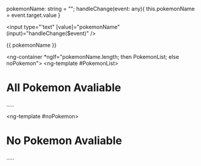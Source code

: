 pokemonName: string = "";
handleChange(event: any){
    this.pokemonName = event.target.value 
}

<input type="'text" [value]="pokemonName" (input)="handleChange($event)" />
<p>{{ pokemonName }}</p>


<ng-container *ngIf="pokemonName.length; then PokemonList; else noPokemon">
</ng-container>
<ng-template #PokemonList>
    <h1>All Pokemon Avaliable</h1>
    .....
</ng-template>

<ng-template #noPokemon>
    <h1>No Pokemon Avaliable</h1>
    .....
</ng-template>

